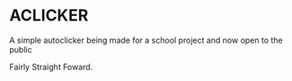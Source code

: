 # ACLICKER
A simple autoclicker being made for a school project and now open to the public


  Fairly Straight Foward.
